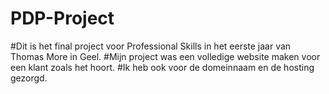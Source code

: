 # PDP-Project

#Dit is het final project voor Professional Skills in het eerste jaar van Thomas More in Geel.
#Mijn project was een volledige website maken voor een klant zoals het hoort.
#Ik heb ook voor de domeinnaam en de hosting gezorgd.
